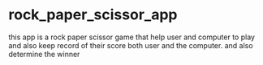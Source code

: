 # rock_paper_scissor_app

this app is a rock paper scissor game that help user and computer to play and also keep record of their score both user and the computer.
and also determine the winner
